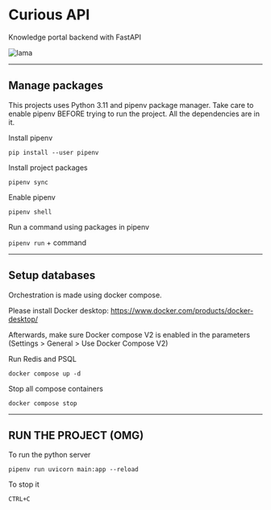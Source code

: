 # Curious API
Knowledge portal backend with FastAPI

![lama](https://i.imgur.com/dv1ChQT.jpeg)

---

## Manage packages

This projects uses Python 3.11 and pipenv package manager. Take care to enable pipenv BEFORE trying to run the project. All the dependencies are in it.

Install pipenv

`pip install --user pipenv`

Install project packages

`pipenv sync`

Enable pipenv

`pipenv shell`

Run a command using packages in pipenv

`pipenv run` + command

---

## Setup databases


Orchestration is made using docker compose.

Please install Docker desktop: https://www.docker.com/products/docker-desktop/

Afterwards, make sure Docker compose V2 is enabled in the parameters (Settings > General > Use Docker Compose V2)


Run Redis and PSQL

`docker compose up -d`

Stop all compose containers

`docker compose stop`

---

## RUN THE PROJECT (OMG)


To run the python server

`pipenv run uvicorn main:app --reload`

To stop it

`CTRL+C`



